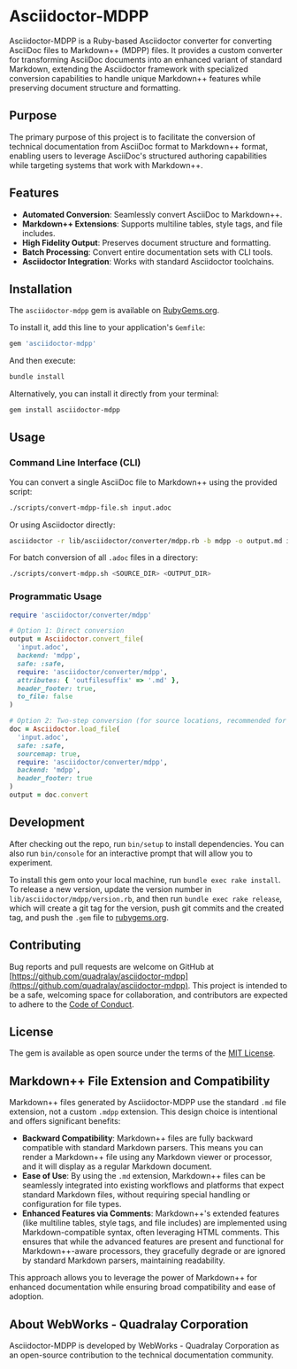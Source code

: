 # Asciidoctor-MDPP

Asciidoctor-MDPP is a Ruby-based Asciidoctor converter for converting AsciiDoc files to Markdown++ (MDPP) files. It provides a custom converter for transforming AsciiDoc documents into an enhanced variant of standard Markdown, extending the Asciidoctor framework with specialized conversion capabilities to handle unique Markdown++ features while preserving document structure and formatting.

## Purpose

The primary purpose of this project is to facilitate the conversion of technical documentation from AsciiDoc format to Markdown++ format, enabling users to leverage AsciiDoc's structured authoring capabilities while targeting systems that work with Markdown++.

## Features

*   **Automated Conversion**: Seamlessly convert AsciiDoc to Markdown++.
*   **Markdown++ Extensions**: Supports multiline tables, style tags, and file includes.
*   **High Fidelity Output**: Preserves document structure and formatting.
*   **Batch Processing**: Convert entire documentation sets with CLI tools.
*   **Asciidoctor Integration**: Works with standard Asciidoctor toolchains.

## Installation

The `asciidoctor-mdpp` gem is available on [RubyGems.org](https://rubygems.org/).

To install it, add this line to your application's `Gemfile`:

```ruby
gem 'asciidoctor-mdpp'
```

And then execute:

```bash
bundle install
```

Alternatively, you can install it directly from your terminal:

```bash
gem install asciidoctor-mdpp
```

## Usage

### Command Line Interface (CLI)

You can convert a single AsciiDoc file to Markdown++ using the provided script:

```bash
./scripts/convert-mdpp-file.sh input.adoc
```

Or using Asciidoctor directly:

```bash
asciidoctor -r lib/asciidoctor/converter/mdpp.rb -b mdpp -o output.md input.adoc
```

For batch conversion of all `.adoc` files in a directory:

```bash
./scripts/convert-mdpp.sh <SOURCE_DIR> <OUTPUT_DIR>
```

### Programmatic Usage

```ruby
require 'asciidoctor/converter/mdpp'

# Option 1: Direct conversion
output = Asciidoctor.convert_file(
  'input.adoc',
  backend: 'mdpp',
  safe: :safe,
  require: 'asciidoctor/converter/mdpp',
  attributes: { 'outfilesuffix' => '.md' },
  header_footer: true,
  to_file: false
)

# Option 2: Two-step conversion (for source locations, recommended for complex docs)
doc = Asciidoctor.load_file(
  'input.adoc',
  safe: :safe,
  sourcemap: true,
  require: 'asciidoctor/converter/mdpp',
  backend: 'mdpp',
  header_footer: true
)
output = doc.convert
```

## Development

After checking out the repo, run `bin/setup` to install dependencies. You can also run `bin/console` for an interactive prompt that will allow you to experiment.

To install this gem onto your local machine, run `bundle exec rake install`. To release a new version, update the version number in `lib/asciidoctor/mdpp/version.rb`, and then run `bundle exec rake release`, which will create a git tag for the version, push git commits and the created tag, and push the `.gem` file to [rubygems.org](https://rubygems.org).

## Contributing

Bug reports and pull requests are welcome on GitHub at [https://github.com/quadralay/asciidoctor-mdpp](https://github.com/quadralay/asciidoctor-mdpp). This project is intended to be a safe, welcoming space for collaboration, and contributors are expected to adhere to the [Code of Conduct](CODE_OF_CONDUCT.md).

## License

The gem is available as open source under the terms of the [MIT License](https://opensource.org/licenses/MIT).

## Markdown++ File Extension and Compatibility

Markdown++ files generated by Asciidoctor-MDPP use the standard `.md` file extension, not a custom `.mdpp` extension. This design choice is intentional and offers significant benefits:

*   **Backward Compatibility**: Markdown++ files are fully backward compatible with standard Markdown parsers. This means you can render a Markdown++ file using any Markdown viewer or processor, and it will display as a regular Markdown document.
*   **Ease of Use**: By using the `.md` extension, Markdown++ files can be seamlessly integrated into existing workflows and platforms that expect standard Markdown files, without requiring special handling or configuration for file types.
*   **Enhanced Features via Comments**: Markdown++'s extended features (like multiline tables, style tags, and file includes) are implemented using Markdown-compatible syntax, often leveraging HTML comments. This ensures that while the advanced features are present and functional for Markdown++-aware processors, they gracefully degrade or are ignored by standard Markdown parsers, maintaining readability.

This approach allows you to leverage the power of Markdown++ for enhanced documentation while ensuring broad compatibility and ease of adoption.

## About WebWorks - Quadralay Corporation

Asciidoctor-MDPP is developed by WebWorks - Quadralay Corporation as an open-source contribution to the technical documentation community.
